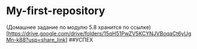 # My-first-repository
(Домашнее задание по модулю 5.8 хранится по ссылке) [https://drive.google.com/drive/folders/15qH51PwZV5KCYNJVBoqaCt6yUgMn-k88?usp=share_link]
##УСПЕХ
